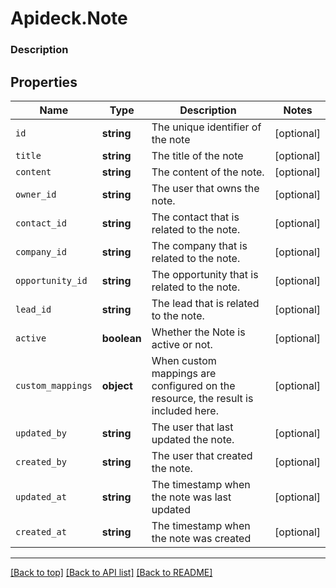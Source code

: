 # Apideck.Note

### Description

## Properties
Name | Type | Description | Notes
------------ | ------------- | ------------- | -------------
`id` | **string** | The unique identifier of the note | [optional] 
`title` | **string** | The title of the note | [optional] 
`content` | **string** | The content of the note. | [optional] 
`owner_id` | **string** | The user that owns the note. | [optional] 
`contact_id` | **string** | The contact that is related to the note. | [optional] 
`company_id` | **string** | The company that is related to the note. | [optional] 
`opportunity_id` | **string** | The opportunity that is related to the note. | [optional] 
`lead_id` | **string** | The lead that is related to the note. | [optional] 
`active` | **boolean** | Whether the Note is active or not. | [optional] 
`custom_mappings` | **object** | When custom mappings are configured on the resource, the result is included here. | [optional] 
`updated_by` | **string** | The user that last updated the note. | [optional] 
`created_by` | **string** | The user that created the note. | [optional] 
`updated_at` | **string** | The timestamp when the note was last updated | [optional] 
`created_at` | **string** | The timestamp when the note was created | [optional] 





---

[[Back to top]](#) [[Back to API list]](../../../../README.md#documentation-for-api-endpoints) [[Back to README]](../../../../README.md)



